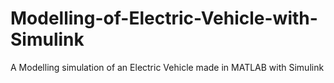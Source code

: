 # Modelling-of-Electric-Vehicle-with-Simulink
A Modelling simulation of an Electric Vehicle made in MATLAB with Simulink
